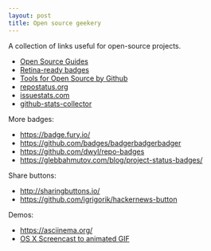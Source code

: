 ```yaml
---
layout: post
title: Open source geekery
---
```


A collection of links useful for open-source projects.

- [Open Source Guides](https://opensource.guide/)
- [Retina-ready badges](http://shields.io/)
- [Tools for Open Source by Github](https://github.com/showcases/tools-for-open-source?s=language)
- [repostatus.org](http://www.repostatus.org/)
- [issuestats.com](http://issuestats.com/)
- [github-stats-collector](https://github.com/mapbox/github-stats-collector)

More badges:

- https://badge.fury.io/
- https://github.com/badges/badgerbadgerbadger
- https://github.com/dwyl/repo-badges
- https://glebbahmutov.com/blog/project-status-badges/

Share buttons:

- http://sharingbuttons.io/
- https://github.com/igrigorik/hackernews-button

Demos:

- https://asciinema.org/
- [OS X Screencast to animated GIF](https://gist.github.com/dergachev/4627207)

